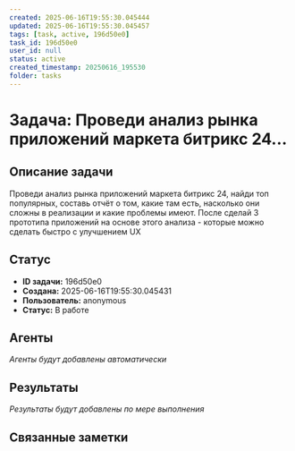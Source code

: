```yaml
---
created: 2025-06-16T19:55:30.045444
updated: 2025-06-16T19:55:30.045457
tags: [task, active, 196d50e0]
task_id: 196d50e0
user_id: null
status: active
created_timestamp: 20250616_195530
folder: tasks
---
```


# Задача: Проведи анализ рынка приложений маркета битрикс 24...

## Описание задачи

Проведи анализ рынка приложений маркета битрикс 24, найди топ популярных, составь отчёт о том, какие там есть, насколько они сложны в реализации и какие проблемы имеют. После сделай 3 прототипа приложений на основе этого анализа - которые можно сделать быстро с улучшением UX

## Статус
- **ID задачи:** 196d50e0
- **Создана:** 2025-06-16T19:55:30.045431
- **Пользователь:** anonymous
- **Статус:** В работе

## Агенты
*Агенты будут добавлены автоматически*

## Результаты
*Результаты будут добавлены по мере выполнения*

## Связанные заметки
